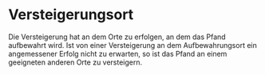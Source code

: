 # Versteigerungsort

Die Versteigerung hat an dem Orte zu erfolgen, an dem das Pfand aufbewahrt wird. Ist von einer Versteigerung an dem Aufbewahrungsort ein angemessener Erfolg nicht zu erwarten, so ist das Pfand an einem geeigneten anderen Orte zu versteigern. 

